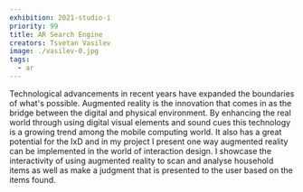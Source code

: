```yaml
---
exhibition: 2021-studio-i
priority: 99
title: AR Search Engine
creators: Tsvetan Vasilev
image: ./vasilev-0.jpg
tags:
  - ar
---
```


Technological advancements in recent years have expanded the boundaries of what's possible. Augmented reality is the innovation that comes in as the bridge between the digital and physical environment. By enhancing the real world through using digital visual elements and sound cues this technology is a growing trend among the mobile computing world. It also has a great potential for the IxD and in my project I present one way augmented reality can be implemented in the world of interaction design. I showcase the interactivity of using augmented reality to scan and analyse household items as well as make a judgment that is presented to the user based on the items found. 
